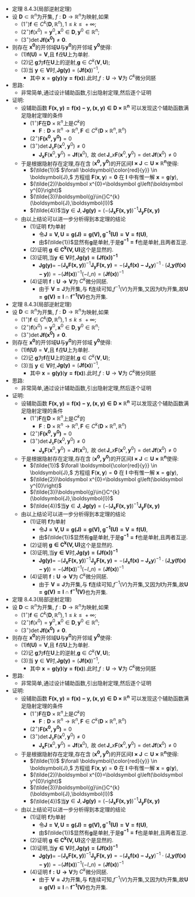 - 定理 8.4.3(局部逆射定理)
- 设 $\boldsymbol{D}\subset{}\mathbb{R}^{n}$为开集, $f: \boldsymbol{D}\to  \mathbb{R}^{n}$为映射,如果
	- $(\displaystyle1^{\circ{}}) \boldsymbol{f}\in{}C^{k}(\boldsymbol{D},\mathbb{R}^{n}),1\le{}k\le{}+\infty{};$
	- $(2^{\circ{}})\boldsymbol{f}(x^{0})=\boldsymbol{y}^{0},\boldsymbol{x}^{0}\in{}\boldsymbol{D},\boldsymbol{y}^{0}\in \mathbb{R}^{n};$
	- $(3^{\circ{}})\operatorname{det}\boldsymbol{Jf(x^{0})}\ne{\boldsymbol{0}}.$
- 则存在 $\boldsymbol{x^{0}}$的开邻域$\boldsymbol{U}$与$\boldsymbol{y^{0}}$的开邻域 $\boldsymbol{y^{0}}$使得:
	- $(1)\boldsymbol{f(U)}=\boldsymbol{V}$,且 $\boldsymbol{f}在\boldsymbol{U}$上为单射.
	- $\displaystyle{(2)}$记 $\boldsymbol{g}$为$\boldsymbol{f}$在$\boldsymbol{U}$上的逆射,$\boldsymbol{g}\in{}C^{k}(\boldsymbol{V},\boldsymbol{U})$;
	- $(3)$当 $\boldsymbol{y}\in{}\boldsymbol{V}$时,$\boldsymbol{Jg(y)}=(\boldsymbol{Jf(x)})^{-1}$,
		- 其中 $\boldsymbol{x}=\boldsymbol{g(y)}(\boldsymbol{y=f(x)})$.此时,$f: \boldsymbol{U}\to \boldsymbol{V}$为 $C^{k}$微分同胚
- 思路:
	- 非常简单,通过设计辅助函数,引出隐射定理,然后逐个证明
- 证明:
	- 设辅助函数 $\boldsymbol{F(x,y)=f(x)-y,(x,y)\in{}D\times{}\mathbb{R}^{n}}$ 可以发现这个辅助函数满足隐射定理的条件
		- $(1^{\circ{}})\boldsymbol{F}$在$\boldsymbol{D}\times{}\mathbb{R}^{n}$上是$C^{k}$的
			- $\boldsymbol{F}:\boldsymbol{D}\times{}\mathbb{R}^{n} \to \mathbb{R}^{n},\boldsymbol{F}\in{}C^{k}(\boldsymbol{D}\times{}\mathbb{R}^{n},\mathbb{R}^{n})$
		- $(2^{\circ{}})\boldsymbol{F(x^{0},y^{0})}=0$
		- $\left(3^{\circ}\right)\operatorname{det} \boldsymbol{J}_{x} \boldsymbol{F}\left(\boldsymbol{x}^{0}, \boldsymbol{y}^{0}\right)\neq 0$
			- $\boldsymbol{J_{x}} \boldsymbol{F}\left(\boldsymbol{x}^{0}, \boldsymbol{y}^{0}\right)=\boldsymbol{J} \boldsymbol{f}\left(\boldsymbol{x}^{0}\right), \text { 故 } \operatorname{det} \boldsymbol{J}\_{x} \boldsymbol{F}\left(\boldsymbol{x}^{0}, \boldsymbol{y}^{0}\right)=\operatorname{det} \boldsymbol{J} \boldsymbol{f}\left(\boldsymbol{x}^{0}\right) \neq 0$
	- 于是根据隐射存在定理,存在含 $(\boldsymbol{x^{0},y^{0}})$的开区间$\boldsymbol{I\times{}J}\subset{}\boldsymbol{U\times{}\mathbb{R}^{n}}$使得:
		- $(\tilde{1})$ $\forall \boldsymbol{\color{red}{y}} \in \boldsymbol{J},$ 方程组 $\boldsymbol{F}(\boldsymbol{x}, \boldsymbol{y})=\boldsymbol{0}$ 在 $\boldsymbol{I}$ 中有惟一解 $\boldsymbol{x}=\boldsymbol{g}(\boldsymbol{y}),$
		- $(\tilde{2})\boldsymbol x^{0}=\boldsymbol g\left(\boldsymbol y^{0}\right)$
		- $(\tilde{3})\boldsymbol{g}\in{}C^{k}(\boldsymbol{J},\boldsymbol{I})$
		- $(\tilde{4})$当$\boldsymbol{y}\in{}\boldsymbol{J},\boldsymbol{Jg(y)}=(-(\boldsymbol{J_{x}F(x,y)})^{-1}\boldsymbol{J_{y}F(x,y)}$
	- 由以上结论可以进一步分析得到本定理的结论
		- $(1)$证明 $\boldsymbol{f}$为单射
			- 令$\boldsymbol{J=V,U=g(J)=g(V),g^{-1}(U)=V=f(U)}$,
			- 由$(\tilde{1})$显然有$\boldsymbol{g}$是单射,于是$\boldsymbol{g^{-1}=f}$也是单射,且两者互逆.
		- $(2)$证明 $\boldsymbol{g\in{}C^{k}(V,U)}$这个是显然的.
		- $(3)$证明,当$\boldsymbol{y\in{}V}$时,$\boldsymbol{Jg(y)=(Jf(x))^{-1}}$
			- $\boldsymbol{Jg(y)}=$ $-(\boldsymbol{J_{x}F(x,y)})^{-1}\boldsymbol{J_{y}F(x,y)}=-(\boldsymbol{J_{x}f(x)-J_{x}y})^{-1}\cdot(\boldsymbol{J\_{y}(f(x)-y)})=-(\boldsymbol{Jf(x)})^{-1}(-I\_{n})=(\boldsymbol{Jf(x)})^{-1}$
		- $(4)$证明 $\boldsymbol{f:U \to V }$为 $C^{k}$微分同胚.
			- 由于 $\boldsymbol{V=J}$为开集,与 $\boldsymbol{f}$连续可知,$f^{-1}(V)$为开集,又因为$\boldsymbol{I}$为开集,故$\boldsymbol{U=g(V)=I\cap f^{-1}(V)}$也为开集.
- 定理 8.4.3(局部逆射定理)
- 设 $\boldsymbol{D}\subset{}\mathbb{R}^{n}$为开集, $f: \boldsymbol{D}\to  \mathbb{R}^{n}$为映射,如果
	- $(\displaystyle1^{\circ{}}) \boldsymbol{f}\in{}C^{k}(\boldsymbol{D},\mathbb{R}^{n}),1\le{}k\le{}+\infty{};$
	- $(2^{\circ{}})\boldsymbol{f}(x^{0})=\boldsymbol{y}^{0},\boldsymbol{x}^{0}\in{}\boldsymbol{D},\boldsymbol{y}^{0}\in \mathbb{R}^{n};$
	- $(3^{\circ{}})\operatorname{det}\boldsymbol{Jf(x^{0})}\ne{\boldsymbol{0}}.$
- 则存在 $\boldsymbol{x^{0}}$的开邻域$\boldsymbol{U}$与$\boldsymbol{y^{0}}$的开邻域 $\boldsymbol{y^{0}}$使得:
	- $(1)\boldsymbol{f(U)}=\boldsymbol{V}$,且 $\boldsymbol{f}在\boldsymbol{U}$上为单射.
	- $\displaystyle{(2)}$记 $\boldsymbol{g}$为$\boldsymbol{f}$在$\boldsymbol{U}$上的逆射,$\boldsymbol{g}\in{}C^{k}(\boldsymbol{V},\boldsymbol{U})$;
	- $(3)$当 $\boldsymbol{y}\in{}\boldsymbol{V}$时,$\boldsymbol{Jg(y)}=(\boldsymbol{Jf(x)})^{-1}$,
		- 其中 $\boldsymbol{x}=\boldsymbol{g(y)}(\boldsymbol{y=f(x)})$.此时,$f: \boldsymbol{U}\to \boldsymbol{V}$为 $C^{k}$微分同胚
- 思路:
	- 非常简单,通过设计辅助函数,引出隐射定理,然后逐个证明
- 证明:
	- 设辅助函数 $\boldsymbol{F(x,y)=f(x)-y,(x,y)\in{}D\times{}\mathbb{R}^{n}}$ 可以发现这个辅助函数满足隐射定理的条件
		- $(1^{\circ{}})\boldsymbol{F}$在$\boldsymbol{D}\times{}\mathbb{R}^{n}$上是$C^{k}$的
			- $\boldsymbol{F}:\boldsymbol{D}\times{}\mathbb{R}^{n} \to \mathbb{R}^{n},\boldsymbol{F}\in{}C^{k}(\boldsymbol{D}\times{}\mathbb{R}^{n},\mathbb{R}^{n})$
		- $(2^{\circ{}})\boldsymbol{F(x^{0},y^{0})}=0$
		- $\left(3^{\circ}\right)\operatorname{det} \boldsymbol{J}_{x} \boldsymbol{F}\left(\boldsymbol{x}^{0}, \boldsymbol{y}^{0}\right)\neq 0$
			- $\boldsymbol{J_{x}} \boldsymbol{F}\left(\boldsymbol{x}^{0}, \boldsymbol{y}^{0}\right)=\boldsymbol{J} \boldsymbol{f}\left(\boldsymbol{x}^{0}\right), \text { 故 } \operatorname{det} \boldsymbol{J}\_{x} \boldsymbol{F}\left(\boldsymbol{x}^{0}, \boldsymbol{y}^{0}\right)=\operatorname{det} \boldsymbol{J} \boldsymbol{f}\left(\boldsymbol{x}^{0}\right) \neq 0$
	- 于是根据隐射存在定理,存在含 $(\boldsymbol{x^{0},y^{0}})$的开区间$\boldsymbol{I\times{}J}\subset{}\boldsymbol{U\times{}\mathbb{R}^{n}}$使得:
		- $(\tilde{1})$ $\forall \boldsymbol{\color{red}{y}} \in \boldsymbol{J},$ 方程组 $\boldsymbol{F}(\boldsymbol{x}, \boldsymbol{y})=\boldsymbol{0}$ 在 $\boldsymbol{I}$ 中有惟一解 $\boldsymbol{x}=\boldsymbol{g}(\boldsymbol{y}),$
		- $(\tilde{2})\boldsymbol x^{0}=\boldsymbol g\left(\boldsymbol y^{0}\right)$
		- $(\tilde{3})\boldsymbol{g}\in{}C^{k}(\boldsymbol{J},\boldsymbol{I})$
		- $(\tilde{4})$当$\boldsymbol{y}\in{}\boldsymbol{J},\boldsymbol{Jg(y)}=(-(\boldsymbol{J_{x}F(x,y)})^{-1}\boldsymbol{J_{y}F(x,y)}$
	- 由以上结论可以进一步分析得到本定理的结论
		- $(1)$证明 $\boldsymbol{f}$为单射
			- 令$\boldsymbol{J=V,U=g(J)=g(V),g^{-1}(U)=V=f(U)}$,
			- 由$(\tilde{1})$显然有$\boldsymbol{g}$是单射,于是$\boldsymbol{g^{-1}=f}$也是单射,且两者互逆.
		- $(2)$证明 $\boldsymbol{g\in{}C^{k}(V,U)}$这个是显然的.
		- $(3)$证明,当$\boldsymbol{y\in{}V}$时,$\boldsymbol{Jg(y)=(Jf(x))^{-1}}$
			- $\boldsymbol{Jg(y)}=$ $-(\boldsymbol{J_{x}F(x,y)})^{-1}\boldsymbol{J_{y}F(x,y)}=-(\boldsymbol{J_{x}f(x)-J_{x}y})^{-1}\cdot(\boldsymbol{J\_{y}(f(x)-y)})=-(\boldsymbol{Jf(x)})^{-1}(-I\_{n})=(\boldsymbol{Jf(x)})^{-1}$
		- $(4)$证明 $\boldsymbol{f:U \to V }$为 $C^{k}$微分同胚.
			- 由于 $\boldsymbol{V=J}$为开集,与 $\boldsymbol{f}$连续可知,$f^{-1}(V)$为开集,又因为$\boldsymbol{I}$为开集,故$\boldsymbol{U=g(V)=I\cap f^{-1}(V)}$也为开集.
- 定理 8.4.3(局部逆射定理)
- 设 $\boldsymbol{D}\subset{}\mathbb{R}^{n}$为开集, $f: \boldsymbol{D}\to  \mathbb{R}^{n}$为映射,如果
	- $(\displaystyle1^{\circ{}}) \boldsymbol{f}\in{}C^{k}(\boldsymbol{D},\mathbb{R}^{n}),1\le{}k\le{}+\infty{};$
	- $(2^{\circ{}})\boldsymbol{f}(x^{0})=\boldsymbol{y}^{0},\boldsymbol{x}^{0}\in{}\boldsymbol{D},\boldsymbol{y}^{0}\in \mathbb{R}^{n};$
	- $(3^{\circ{}})\operatorname{det}\boldsymbol{Jf(x^{0})}\ne{\boldsymbol{0}}.$
- 则存在 $\boldsymbol{x^{0}}$的开邻域$\boldsymbol{U}$与$\boldsymbol{y^{0}}$的开邻域 $\boldsymbol{y^{0}}$使得:
	- $(1)\boldsymbol{f(U)}=\boldsymbol{V}$,且 $\boldsymbol{f}在\boldsymbol{U}$上为单射.
	- $\displaystyle{(2)}$记 $\boldsymbol{g}$为$\boldsymbol{f}$在$\boldsymbol{U}$上的逆射,$\boldsymbol{g}\in{}C^{k}(\boldsymbol{V},\boldsymbol{U})$;
	- $(3)$当 $\boldsymbol{y}\in{}\boldsymbol{V}$时,$\boldsymbol{Jg(y)}=(\boldsymbol{Jf(x)})^{-1}$,
		- 其中 $\boldsymbol{x}=\boldsymbol{g(y)}(\boldsymbol{y=f(x)})$.此时,$f: \boldsymbol{U}\to \boldsymbol{V}$为 $C^{k}$微分同胚
- 思路:
	- 非常简单,通过设计辅助函数,引出隐射定理,然后逐个证明
- 证明:
	- 设辅助函数 $\boldsymbol{F(x,y)=f(x)-y,(x,y)\in{}D\times{}\mathbb{R}^{n}}$ 可以发现这个辅助函数满足隐射定理的条件
		- $(1^{\circ{}})\boldsymbol{F}$在$\boldsymbol{D}\times{}\mathbb{R}^{n}$上是$C^{k}$的
			- $\boldsymbol{F}:\boldsymbol{D}\times{}\mathbb{R}^{n} \to \mathbb{R}^{n},\boldsymbol{F}\in{}C^{k}(\boldsymbol{D}\times{}\mathbb{R}^{n},\mathbb{R}^{n})$
		- $(2^{\circ{}})\boldsymbol{F(x^{0},y^{0})}=0$
		- $\left(3^{\circ}\right)\operatorname{det} \boldsymbol{J}_{x} \boldsymbol{F}\left(\boldsymbol{x}^{0}, \boldsymbol{y}^{0}\right)\neq 0$
			- $\boldsymbol{J_{x}} \boldsymbol{F}\left(\boldsymbol{x}^{0}, \boldsymbol{y}^{0}\right)=\boldsymbol{J} \boldsymbol{f}\left(\boldsymbol{x}^{0}\right), \text { 故 } \operatorname{det} \boldsymbol{J}\_{x} \boldsymbol{F}\left(\boldsymbol{x}^{0}, \boldsymbol{y}^{0}\right)=\operatorname{det} \boldsymbol{J} \boldsymbol{f}\left(\boldsymbol{x}^{0}\right) \neq 0$
	- 于是根据隐射存在定理,存在含 $(\boldsymbol{x^{0},y^{0}})$的开区间$\boldsymbol{I\times{}J}\subset{}\boldsymbol{U\times{}\mathbb{R}^{n}}$使得:
		- $(\tilde{1})$ $\forall \boldsymbol{\color{red}{y}} \in \boldsymbol{J},$ 方程组 $\boldsymbol{F}(\boldsymbol{x}, \boldsymbol{y})=\boldsymbol{0}$ 在 $\boldsymbol{I}$ 中有惟一解 $\boldsymbol{x}=\boldsymbol{g}(\boldsymbol{y}),$
		- $(\tilde{2})\boldsymbol x^{0}=\boldsymbol g\left(\boldsymbol y^{0}\right)$
		- $(\tilde{3})\boldsymbol{g}\in{}C^{k}(\boldsymbol{J},\boldsymbol{I})$
		- $(\tilde{4})$当$\boldsymbol{y}\in{}\boldsymbol{J},\boldsymbol{Jg(y)}=(-(\boldsymbol{J_{x}F(x,y)})^{-1}\boldsymbol{J_{y}F(x,y)}$
	- 由以上结论可以进一步分析得到本定理的结论
		- $(1)$证明 $\boldsymbol{f}$为单射
			- 令$\boldsymbol{J=V,U=g(J)=g(V),g^{-1}(U)=V=f(U)}$,
			- 由$(\tilde{1})$显然有$\boldsymbol{g}$是单射,于是$\boldsymbol{g^{-1}=f}$也是单射,且两者互逆.
		- $(2)$证明 $\boldsymbol{g\in{}C^{k}(V,U)}$这个是显然的.
		- $(3)$证明,当$\boldsymbol{y\in{}V}$时,$\boldsymbol{Jg(y)=(Jf(x))^{-1}}$
			- $\boldsymbol{Jg(y)}=$ $-(\boldsymbol{J_{x}F(x,y)})^{-1}\boldsymbol{J_{y}F(x,y)}=-(\boldsymbol{J_{x}f(x)-J_{x}y})^{-1}\cdot(\boldsymbol{J\_{y}(f(x)-y)})=-(\boldsymbol{Jf(x)})^{-1}(-I\_{n})=(\boldsymbol{Jf(x)})^{-1}$
		- $(4)$证明 $\boldsymbol{f:U \to V }$为 $C^{k}$微分同胚.
			- 由于 $\boldsymbol{V=J}$为开集,与 $\boldsymbol{f}$连续可知,$f^{-1}(V)$为开集,又因为$\boldsymbol{I}$为开集,故$\boldsymbol{U=g(V)=I\cap f^{-1}(V)}$也为开集.